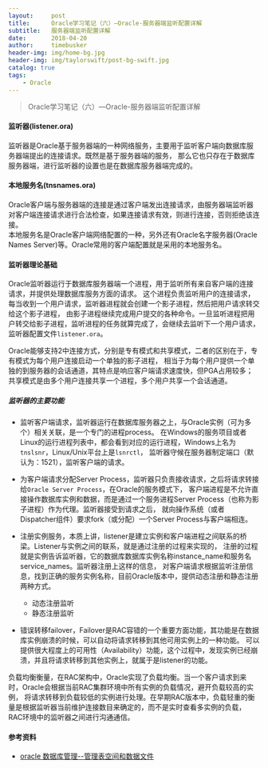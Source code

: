```yaml
---
layout:     post
title:      Oracle学习笔记（六）—Oracle-服务器端监听配置详解
subtitle:   服务器端监听配置详解
date:       2018-04-20
author:     timebusker
header-img: img/home-bg.jpg
header-img: img/taylorswift/post-bg-swift.jpg
catalog: true
tags:
    - Oracle
---
```


> Oracle学习笔记（六）—Oracle-服务器端监听配置详解  

#### 监听器(listener.ora)
监听器是Oracle基于服务器端的一种网络服务，主要用于监听客户端向数据库服务器端提出的连接请求。既然是基于服务器端的服务，
那么它也只存在于数据库服务器端，进行监听器的设置也是在数据库服务器端完成的。

#### 本地服务名(tnsnames.ora)
Oracle客户端与服务器端的连接是通过客户端发出连接请求，由服务器端监听器对客户端连接请求进行合法检查，如果连接请求有效，则进行连接，否则拒绝该连接。  
本地服务名是Oracle客户端网络配置的一种，另外还有Oracle名字服务器(Oracle Names Server)等。Oracle常用的客户端配置就是采用的本地服务名。  

#### 监听器理论基础  
Oracle监听器运行于数据库服务器端一个进程，用于监听所有来自客户端的连接请求，并提供处理数据库服务方面的请求。
这个进程负责监听用户的连接请求，每当收到一个用户请求，监听器进程就会创建一个影子进程，然后把用户请求转交给这个影子进程，
由影子进程继续完成用户提交的各种命令。一旦监听进程把用户转交给影子进程，监听进程的任务就算完成了，会继续去监听下一个用户请求，
监听器配置文件`listener.ora`。  

Oracle能够支持2中连接方式，分别是专有模式和共享模式，二者的区别在于，专有模式为每个用户连接启动一个单独的影子进程，
相当于为每个用户提供一个单独的到服务器的会话通道，其特点是响应客户端请求速度快，但PGA占用较多；
共享模式是由多个用户连接共享一个进程，多个用户共享一个会话通道。  

##### 监听器的主要功能
- 监听客户端请求，监听器运行在数据库服务器之上，与Oracle实例（可为多个）相关关联，是一个专门的进程process。
在Windows的服务项目或者Linux的运行进程列表中，都会看到对应的运行进程，Windows上名为`tnslsnr`，Linux/Unix平台上是`lsnrctl`，
监听器守候在服务器制定端口（默认为：1521），监听客户端的请求。  

- 为客户端请求分配Server Process，监听器只负责接收请求，之后将请求转接给`Oracle Server Process`，在Oracle的服务模式下，
客户端进程是不允许直接操作数据库实例和数据，而是通过一个服务进程Server Process（也称为影子进程）作为代理。监听器接受到请求之后，
就向操作系统（或者Dispatcher组件）要求fork（或分配）一个Server Process与客户端相连。

- 注册实例服务，本质上讲，listener是建立实例和客户端进程之间联系的桥梁。Listener与实例之间的联系，就是通过注册的过程来实现的，
注册的过程就是实例告诉监听器，它的数据库数据库实例名称instance_name和服务名service_names。监听器注册上这样的信息，
对客户端请求根据监听注册信息，找到正确的服务实例名称，目前Oracle版本中，提供动态注册和静态注册两种方式。
  + 动态注册监听
  + 静态注册监听
  
- 错误转移failover，Failover是RAC容错的一个重要方面功能，其功能是在数据库实例崩溃的时候，可以自动将请求转移到其他可用实例上的一种功能。
可以提供很大程度上的可用性（Availability）功能，这个过程中，发现实例已经崩溃，并且将请求转移到其他实例上，就属于是listener的功能。 
 
负载均衡衡量，在RAC架构中，Oracle实现了负载均衡。当一个客户请求到来时，Oracle会根据当前RAC集群环境中所有实例的负载情况，避开负载较高的实例，
将请求转移到负载较低的实例进行处理。在早期RAC版本中，负载轻重的衡量是根据监听器当前维护连接数目来确定的，而不是实时查看多实例的负载，
RAC环境中的监听器之间进行沟通通信。



#### 参考资料
- [oracle 数据库管理--管理表空间和数据文件](http://www.cnblogs.com/linjiqin/archive/2012/02/16/2354328.html)

